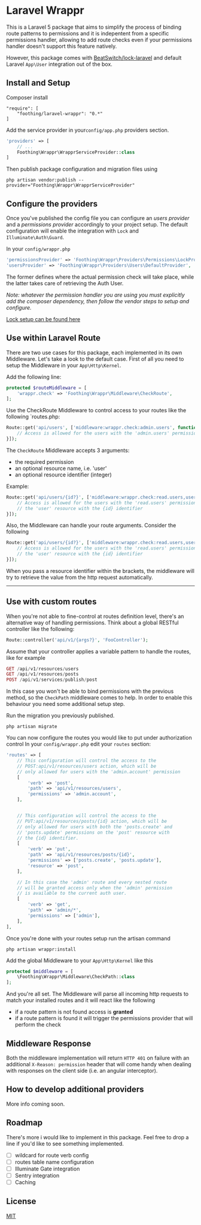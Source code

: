 # Laravel Wrappr

This is a Laravel 5 package that aims to simplify the process of
binding route patterns to permissions
and it is indepentent from a specific permissions handler, allowing to
add route checks even if your permissions handler
doesn't support this feature natively.

However, this package comes with [BeatSwitch/lock-laravel][bs] and default Laravel
`App\User` integration out of the box.

## Install and Setup
Composer install

```
"require": [
	"foothing/laravel-wrappr": "0.*"
]
```

Add the service provider in your`config/app.php` providers section.
```php
'providers' => [
	// ...
	Foothing\Wrappr\WrapprServiceProvider::class
]

```

Then publish package configuration and migration files using
```
php artisan vendor:publish --provider="Foothing\Wrappr\WrapprServiceProvider"
```

## Configure the providers
Once you've published the config file you can
configure an *users provider* and a *permissions provider* accordingly
to your project setup. The default configuration will enable the integration with
`Lock` and `Illuminate\Auth\Guard`.

In your `config/wrappr.php`
```php
'permissionsProvider' => 'Foothing\Wrappr\Providers\Permissions\LockProvider',
'usersProvider' => 'Foothing\Wrappr\Providers\Users\DefaultProvider',
```

The former defines where the actual permission check will take place, while the latter
takes care of retrieving the Auth User.

*Note: whatever the permission handler you are using you must explicitly
add the composer dependency, then follow the vendor steps to setup and configure.*

[Lock setup can be found here][bs]

## Use within Laravel Route
There are two use cases for this package, each implemented in
its own Middleware. Let's take a look to the default case.
First of all you need to setup the Middleware in your `App\Http\Kernel`.

Add the following line:
```php
protected $routeMiddleware = [
	'wrappr.check' => 'Foothing\Wrappr\Middleware\CheckRoute',
];
```

Use the CheckRoute Middleware to control access to your routes
like the following `routes.php:
```php
Route::get('api/users', ['middleware:wrappr.check:admin.users', function() {
	// Access is allowed for the users with the 'admin.users' permission
}]);
```

The `CheckRoute` Middleware accepts 3 arguments:
- the required permission
- an optional resource name, i.e. 'user'
- an optional resource identifier (integer)

Example:
```php
Route::get('api/users/{id?}', ['middleware:wrappr.check:read.users,user,1', function() {
	// Access is allowed for the users with the 'read.users' permission on
	// the 'user' resource with the {id} identifier
}]);
```

Also, the Middleware can handle your route arguments. Consider the following
```php
Route::get('api/users/{id?}', ['middleware:wrappr.check:read.users,user,{id}', function() {
	// Access is allowed for the users with the 'read.users' permission on
	// the 'user' resource with the {id} identifier
}]);
```
When you pass a resource identifier within the brackets, the middleware will
try to retrieve the value from the http request automatically.

---

## Use with custom routes
When you're not able to fine-control at routes definition level, there's
an alternative way of handling permissions. Think about a global
RESTful controller like the following:

```php
Route::controller('api/v1/{args?}', 'FooController');
```

Assume that your controller applies a variable pattern to handle
the routes, like for example
```php
GET /api/v1/resources/users
GET /api/v1/resources/posts
POST /api/v1/services/publish/post
```
In this case you won't be able to bind permissions with the previous method, so
the `CheckPath` middleware comes to help. In order to enable this behaviour you need
some additional setup step.

Run the migration you previously published.
```
php artisan migrate
```

You can now configure the routes you would like to put under authorization control
In your `config/wrappr.php` edit your `routes` section:
```php
'routes' => [
	// This configuration will control the access to the
	// POST:api/v1/resources/users action, which will be
	// only allowed for users with the 'admin.account' permission
	[
		'verb' => 'post',
		'path' => 'api/v1/resources/users',
		'permissions' => 'admin.account',
	],


	// This configuration will control the access to the
	// PUT:api/v1/resources/posts/{id} action, which will be
	// only allowed for users with both the 'posts.create' and
	// 'posts.update' permissions on the 'post' resource with
	// the {id} identifier.
	[
		'verb' => 'put',
		'path' => 'api/v1/resources/posts/{id}',
		'permissions' => ['posts.create', 'posts.update'],
		'resource' => 'post',
	],

	// In this case the 'admin' route and every nested route
	// will be granted access only when the 'admin' permission
	// is available to the current auth user.
	[
		'verb' => 'get',
		'path' => 'admin/*',
		'permissions' => ['admin'],
	],
],
```

Once you're done with your routes setup run the artisan command
```
php artisan wrappr:install
```

Add the global Middleware to your `App\Http\Kernel` like this
```php
protected $middleware = [
	\Foothing\Wrappr\Middleware\CheckPath::class
];
```

And you're all set. The Middleware will parse all incoming http requests
to match your installed routes and it will react like the following
- if a route pattern is not found access is __granted__
- if a route pattern is found it will trigger the permissions provider
that will perform the check

## Middleware Response
Both the middleware implementation will return `HTTP 401` on failure
with an additional `X-Reason: permission` header that will come handy
when dealing with responses on the client side (i.e. an angular interceptor).


## How to develop additional providers
More info coming soon.

## Roadmap
There's more i would like to implement in this package. Feel free
to drop a line if you'd like to see something implemented.

- [ ] wildcard for route verb config
- [ ] routes table name configuration
- [ ] Illuminate Gate integration
- [ ] Sentry integration
- [ ] Caching

## License
[MIT](https://opensource.org/licenses/MIT)

[bs]: https://github.com/BeatSwitch/lock-laravel
